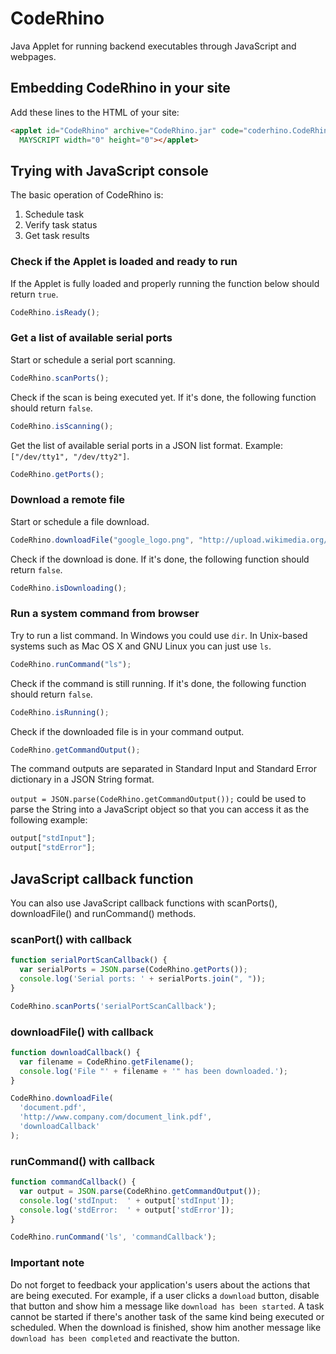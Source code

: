 # CodeRhino
Java Applet for running backend executables through JavaScript and webpages.

## Embedding CodeRhino in your site
Add these lines to the HTML of your site:
```HTML
<applet id="CodeRhino" archive="CodeRhino.jar" code="coderhino.CodeRhinoApplet"
  MAYSCRIPT width="0" height="0"></applet>
```

## Trying with JavaScript console

The basic operation of CodeRhino is:

1. Schedule task
2. Verify task status
3. Get task results

### Check if the Applet is loaded and ready to run
If the Applet is fully loaded and properly running the function below should return `true`.
```JavaScript
CodeRhino.isReady();
```

### Get a list of available serial ports
Start or schedule a serial port scanning.
```JavaScript
CodeRhino.scanPorts();
```
Check if the scan is being executed yet. If it's done, the following function should return `false`.
```JavaScript
CodeRhino.isScanning();
```
Get the list of available serial ports in a JSON list format.
Example: `["/dev/tty1", "/dev/tty2"]`.
```JavaScript
CodeRhino.getPorts();
```

### Download a remote file
Start or schedule a file download.
```JavaScript
CodeRhino.downloadFile("google_logo.png", "http://upload.wikimedia.org/wikipedia/commons/3/30/Googlelogo.png");
```
Check if the download is done. If it's done, the following function should return `false`.
```JavaScript
CodeRhino.isDownloading();
```

### Run a system command from browser
Try to run a list command. In Windows you could use `dir`. In Unix-based systems such as Mac OS X and GNU Linux you can just use `ls`.
```JavaScript
CodeRhino.runCommand("ls");
```
Check if the command is still running. If it's done, the following function should return `false`.
```JavaScript
CodeRhino.isRunning();
```
Check if the downloaded file is in your command output.
```JavaScript
CodeRhino.getCommandOutput();
```
The command outputs are separated in Standard Input and Standard Error dictionary in a JSON String format.

`output = JSON.parse(CodeRhino.getCommandOutput());` could be used to parse the String into a JavaScript object so that you can access it as the following example:
```JavaScript
output["stdInput"];
output["stdError"];
```

## JavaScript callback function

You can also use JavaScript callback functions with scanPorts(), downloadFile() and runCommand() methods.

### scanPort() with callback

```JavaScript
function serialPortScanCallback() {
  var serialPorts = JSON.parse(CodeRhino.getPorts());
  console.log('Serial ports: ' + serialPorts.join(", "));
}

CodeRhino.scanPorts('serialPortScanCallback');
```

### downloadFile() with callback

```JavaScript
function downloadCallback() {
  var filename = CodeRhino.getFilename();
  console.log('File "' + filename + '" has been downloaded.');
}

CodeRhino.downloadFile(
  'document.pdf', 
  'http://www.company.com/document_link.pdf', 
  'downloadCallback'
);
```

### runCommand() with callback

```JavaScript
function commandCallback() {
  var output = JSON.parse(CodeRhino.getCommandOutput());
  console.log('stdInput:  ' + output['stdInput']);
  console.log('stdError:  ' + output['stdError']);
}

CodeRhino.runCommand('ls', 'commandCallback');
```

### Important note

Do not forget to feedback your application's users about the actions that are being executed.
For example, if a user clicks a `download` button, disable that button and show him a message like `download has been started`.
A task cannot be started if there's another task of the same kind being executed or scheduled.
When the download is finished, show him another message like `download has been completed` and reactivate the button.



